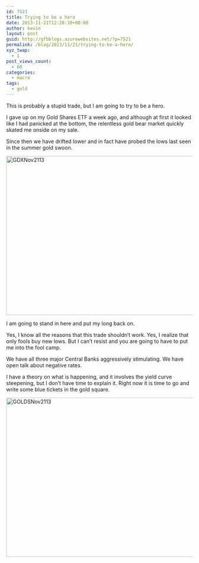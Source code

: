 ```yaml
---
id: 7521
title: Trying to be a hero
date: 2013-11-21T12:28:10+00:00
author: kevin
layout: post
guid: http://gfbblogs.azurewebsites.net/?p=7521
permalink: /blog/2013/11/21/trying-to-be-a-hero/
xyz_twap:
  - 1
post_views_count:
  - 60
categories:
  - macro
tags:
  - gold
---
```

This is probably a stupid trade, but I am going to try to be a hero. 

I gave up on my Gold Shares ETF a week ago, and although at first it looked like I had panicked at the bottom, the relentless gold bear market quickly skated me onside on my sale.

Since then we have drifted lower and in fact have probed the lows last seen in the summer gold swoon.

<img style="display:block; margin-left:auto; margin-right:auto;" src="http://themacrotourist.com/blogs/2013/11/GDXNov2113.gif" alt="GDXNov2113" title="GDXNov2113.gif" border="0" width="600" height="429" />

I am going to stand in here and put my long back on.

Yes, I know all the reasons that this trade shouldn&#8217;t work. Yes, I realize that only fools buy new lows. But I can&#8217;t resist and you are going to have to put me into the fool camp.

We have all three major Central Banks aggressively stimulating. We have open talk about negative rates. 

I have a theory on what is happening, and it involves the yield curve steepening, but I don&#8217;t have time to explain it. Right now it is time to go and write some blue tickets in the gold square.

<img style="display:block; margin-left:auto; margin-right:auto;" src="http://themacrotourist.com/blogs/2013/11/GOLDSNov2113.gif" alt="GOLDSNov2113" title="GOLDSNov2113.gif" border="0" width="600" height="429" />
